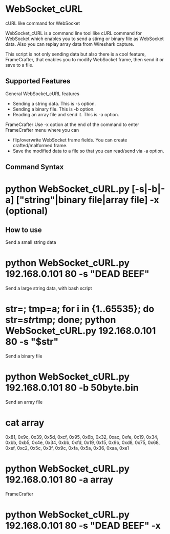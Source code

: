 # WebSocket_cURL
cURL like command for WebSocket

WebSocket_cURL is a command line tool like cURL command for WebSocket 
which enables you to send a stirng or binary file as WebSocket data. 
Also you can replay array data from Wireshark capture.

This script is not only sending data but also there is a cool feature, FrameCrafter, that 
enables you to modify WebSocket frame, then send it or save to a file.

Supported Features
------------------
General WebSocket_cURL features
* Sending a string data. This is -s option. 
* Sending a binary file. This is -b option.
* Reading an array file and send it. This is -a option.

FrameCrafter
Use -x option at the end of the command to enter FrameCrafter menu where you can
* flip/overwrite WebSocket frame fields. You can create crafted/malformed frame.
* Save the modified data to a file so that you can read/send via -a option.

Command Syntax 
--------------
# python WebSocket_cURL.py <IP ADDRESS> <PORT> [-s|-b|-a] ["string"|binary file|array file] -x (optional)

How to use
-----------
Send a small string data
# python WebSocket_cURL.py 192.168.0.101 80 -s "DEAD BEEF"

Send a large string data, with bash script
# str=; tmp=a; for i in {1..65535}; do str=$str$tmp; done; python WebSocket_cURL.py 192.168.0.101 80 -s "$str"

Send a binary file
# python WebSocket_cURL.py 192.168.0.101 80 -b 50byte.bin

Send an array file 
# cat array
0x81, 0x9c, 0x39, 0x5d, 0xcf, 0x95, 0x6b, 0x32,
0xac, 0xfe, 0x19, 0x34, 0xbb, 0xb5, 0x4e, 0x34,
0xbb, 0xfd, 0x19, 0x15, 0x9b, 0xd8, 0x75, 0x68,
0xef, 0xc2, 0x5c, 0x3f, 0x9c, 0xfa, 0x5a, 0x36,
0xaa, 0xe1
# python WebSocket_cURL.py 192.168.0.101 80 -a array
 
FrameCrafter
# python WebSocket_cURL.py 192.168.0.101 80 -s "DEAD BEEF" -x
